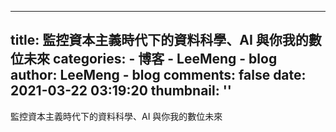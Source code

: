 
---
title: 監控資本主義時代下的資料科學、AI 與你我的數位未來
categories: 
    - 博客
    - LeeMeng - blog
author: LeeMeng - blog
comments: false
date: 2021-03-22 03:19:20
thumbnail: ''
---

<div>   
監控資本主義時代下的資料科學、AI 與你我的數位未來  
</div>
            